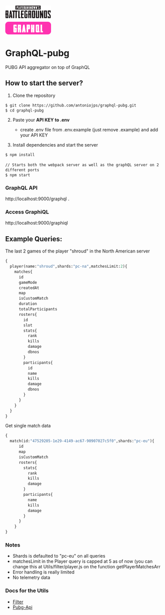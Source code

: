 ![graphql-pubg](./docs/logo.png)
# GraphQL-pubg
PUBG API aggregator on top of GraphQL

## How to start the server?

1. Clone the repository
```
$ git clone https://github.com/antoniojps/graphql-pubg.git
$ cd graphql-pubg
```
2. Paste your **API KEY to .env**

	- create .env file from .env.example (just remove .example) and add your API KEY
3. Install dependencies and start the server

```
$ npm install

// Starts both the webpack server as well as the graphQL server on 2 different ports
$ npm start
```

### GraphQL API
http://localhost:9000/graphql
.

### Access GraphiQL
http://localhost:9000/graphiql

## Example Queries:
The last 2 games of the player "shroud" in the North American server

```graphql
{
  player(name:"shroud",shards:"pc-na",matchesLimit:2){
    matches{
      id
      gameMode
      createdAt
      map
      isCustomMatch
      duration
      totalParticipants
      rosters{
        id
        slot
        stats{
          rank
          kills
          damage
          dbnos
        }
        participants{
          id
          name
          kills
          damage
          dbnos
        } 
      }
    }
  }
}
```

Get single match data

```graphql
{
  match(id:"47529205-1e29-4149-ac67-90907027c5f0",shards:"pc-eu"){
      id
      map
      isCustomMatch
      rosters{
        stats{
          rank
          kills
          damage
        }
        participants{
          name
          kills
          damage
        }
      }
    }
}
```

### Notes

- Shards is defaulted to "pc-eu" on all queries
- matchesLimit in the Player query is capped at 5 as of now (you can change this at Utils/filter/player.js on the function getPlayerMatchesArr
- Error handling is really limited
- No telemetry data

### Docs for the Utils
- [Filter](./docs/utils_filter.md)
- [Pubg-Api](./docs/utils_pubg-api.md)
